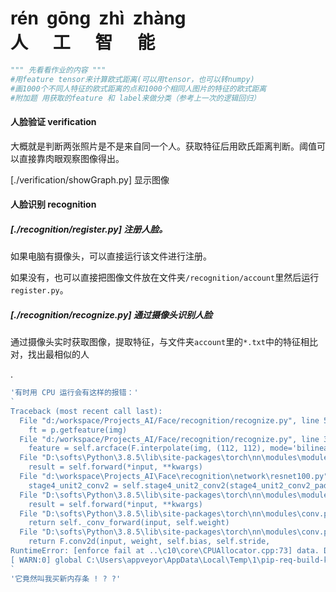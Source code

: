 <h1 style="white-space:pre">rén  gōng  zhì  zhàng<br/>人      工      智      能</h1>

```python
""" 先看看作业的内容 """
#用feature tensor来计算欧式距离(可以用tensor，也可以转numpy)
#画1000个不同人特征的欧式距离的点和1000个相同人图片的特征的欧式距离
#附加题 用获取的feature 和 label来做分类（参考上一次的逻辑回归）
```

#### 人脸验证 verification

大概就是判断两张照片是不是来自同一个人。获取特征后用欧氏距离判断。阈值可以直接靠肉眼观察图像得出。

[./verification/showGraph.py] 显示图像

#### 人脸识别 recognition

##### [./recognition/register.py] 注册人脸。

如果电脑有摄像头，可以直接运行该文件进行注册。

如果没有，也可以直接把图像文件放在文件夹`/recognition/account`里然后运行`register.py`。

##### [./recognition/recognize.py] 通过摄像头识别人脸

通过摄像头实时获取图像，提取特征，与文件夹`account`里的`*.txt`中的特征相比对，找出最相似的人

.



```js
'有时用 CPU 运行会有这样的报错：'
`
Traceback (most recent call last):
  File "d:/workspace/Projects_AI/Face/recognition/recognize.py", line 50, in <module>
    ft = p.getfeature(img)
  File "d:/workspace/Projects_AI/Face/recognition/recognize.py", line 31, in getfeature
    feature = self.arcface(F.interpolate(img, (112, 112), mode='bilinear', align_corners=True))
  File "D:\softs\Python\3.8.5\lib\site-packages\torch\nn\modules\module.py", line 727, in _call_impl
    result = self.forward(*input, **kwargs)
  File "d:\workspace\Projects_AI\Face\recognition\network\resnet100.py", line 814, in forward
    stage4_unit2_conv2 = self.stage4_unit2_conv2(stage4_unit2_conv2_pad)
  File "D:\softs\Python\3.8.5\lib\site-packages\torch\nn\modules\module.py", line 727, in _call_impl
    result = self.forward(*input, **kwargs)
  File "D:\softs\Python\3.8.5\lib\site-packages\torch\nn\modules\conv.py", line 423, in forward
    return self._conv_forward(input, self.weight)
  File "D:\softs\Python\3.8.5\lib\site-packages\torch\nn\modules\conv.py", line 419, in _conv_forward
    return F.conv2d(input, weight, self.bias, self.stride,
RuntimeError: [enforce fail at ..\c10\core\CPUAllocator.cpp:73] data. DefaultCPUAllocator: not enough memory: you tried to allocate 9437184 bytes. Buy new RAM!
[ WARN:0] global C:\Users\appveyor\AppData\Local\Temp\1\pip-req-build-kh7iq4w7\opencv\modules\videoio\src\cap_msmf.cpp (434) \`anonymous-namespace'::SourceReaderCB::~SourceReaderCB terminating async callback
`
'它竟然叫我买新内存条 ! ? ?'

```


